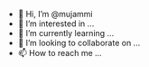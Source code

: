 - 👋 Hi, I’m @mujammi
- 👀 I’m interested in ...
- 🌱 I’m currently learning ...
- 💞️ I’m looking to collaborate on ...
- 📫 How to reach me ...

<!---
mujammi/mujammi is a ✨ special ✨ repository because its `README.md` (this file) appears on your GitHub profile.
You can click the Preview link to take a look at your changes.
--->
